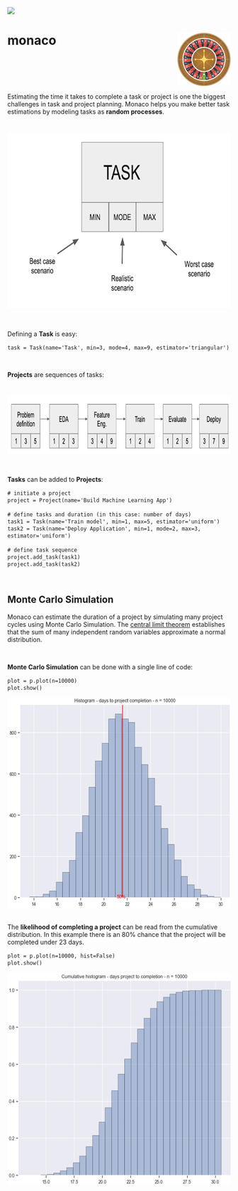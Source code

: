![](https://img.shields.io/github/license/sepam/monaco?style=flat-square)

<h1 align="left">
monaco
<img src="roulette.jpg" alt="monaco" height="120" width="120" align="right"/>
</h1>

<br>
<br>
<br>
<br>


Estimating the time it takes to complete a task or project is one the 
biggest challenges in task and project planning. Monaco helps you make 
better task estimations by modeling tasks as **random processes**.

<h1 align="center">
<img src="example/task_definition.png" alt="Task" height="395" width="698" align="center"/>
</h1>
<br>

Defining a **Task** is easy:

    task = Task(name='Task', min=3, mode=4, max=9, estimator='triangular')

<br>

**Projects** are sequences of tasks:

<h1 align="center">
<img src="example/project_estimation.png" alt="Project" height="130" width="1121" align="center"/>
</h1>

<br>

**Tasks** can be added to **Projects**:

    # initiate a project
    project = Project(name='Build Machine Learning App')

    # define tasks and duration (in this case: number of days)
    task1 = Task(name='Train model', min=1, max=5, estimator='uniform')
    task2 = Task(name='Deploy Application', min=1, mode=2, max=3, estimator='uniform')
    
    # define task sequence
    project.add_task(task1)
    project.add_task(task2)
 
<br>

## Monte Carlo Simulation

Monaco can estimate the duration of a project by simulating many project cycles 
using Monte Carlo Simulation. The [central limit theorem](https://en.wikipedia.org/wiki/Central_limit_theorem) establishes that the 
sum of many independent random variables approximate a normal distribution.   

<br>

**Monte Carlo Simulation** can be done with a single line of code:

    plot = p.plot(n=10000)
    plot.show()

<div align="center"> <img src="example/monte_carlo_estimation.png" alt="Project" height="478" width="593" align="center"/> </div>
<br>

The **likelihood of completing a project** can be read from the 
cumulative distribution. In this example there is an 80% chance that the 
project will be completed under 23 days.

    plot = p.plot(n=10000, hist=False)
    plot.show()

<div align="center"> <img src="example/monte_carlo_cumulative.png" alt="Project" height="478" width="593" align="center"/> </div>

